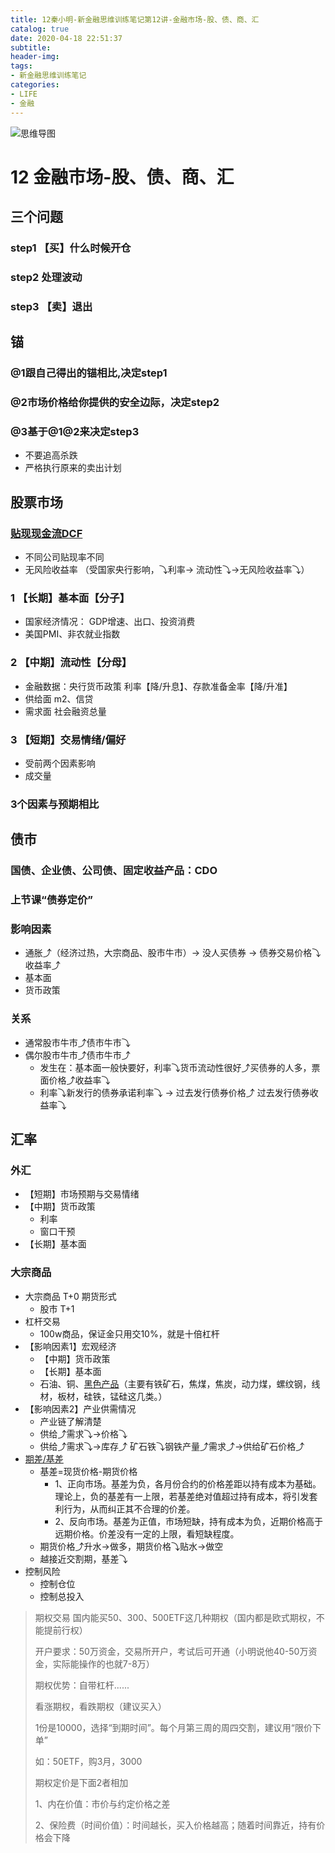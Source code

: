 ```yaml
---
title: 12秦小明-新金融思维训练笔记第12讲-金融市场-股、债、商、汇
catalog: true
date: 2020-04-18 22:51:37
subtitle:
header-img:
tags:
- 新金融思维训练笔记
categories:
- LIFE
- 金融
---
```


![思维导图]()

# 12 金融市场-股、债、商、汇

## 三个问题

### step1 【买】什么时候开仓

### step2 处理波动

### step3 【卖】退出

## 锚

### @1跟自己得出的锚相比,决定step1

### @2市场价格给你提供的安全边际，决定step2

### @3基于@1@2来决定step3

- 不要追高杀跌
- 严格执行原来的卖出计划

## 股票市场

### [贴现现金流DCF](https://wiki.mbalib.com/wiki/DCF)

- 不同公司贴现率不同
- 无风险收益率 （受国家央行影响，⤵利率-> 流动性⤵->无风险收益率⤵）

### 1 【长期】基本面【分子】

- 国家经济情况： GDP增速、出口、投资消费
- 美国PMI、非农就业指数

### 2 【中期】流动性【分母】

- 金融数据：央行货币政策 利率【降/升息】、存款准备金率【降/升准】
- 供给面 m2、信贷
- 需求面 社会融资总量

### 3 【短期】交易情绪/偏好

- 受前两个因素影响
- 成交量

### 3个因素与预期相比

## 债市

### 国债、企业债、公司债、固定收益产品：CDO

### 上节课“债券定价”

### 影响因素

- 通胀⤴（经济过热，大宗商品、股市牛市）-> 没人买债券 -> 债券交易价格⤵收益率⤴
- 基本面
- 货币政策

### 关系

- 通常股市牛市⤴债市牛市⤵
- 偶尔股市牛市⤴债市牛市⤴
  - 发生在：基本面一般快要好，利率⤵货币流动性很好⤴买债券的人多，票面价格⤴收益率⤵
  - 利率⤵新发行的债券承诺利率⤵ -> 过去发行债券价格⤴  过去发行债券收益率⤵

## 汇率

### 外汇

- 【短期】市场预期与交易情绪
- 【中期】货币政策
  - 利率
  - 窗口干预
- 【长期】基本面

### 大宗商品

- 大宗商品 T+0 期货形式
  - 股市 T+1
- 杠杆交易
  - 100w商品，保证金只用交10%，就是十倍杠杆
- 【影响因素1】宏观经济
  - 【中期】货币政策
  - 【长期】基本面
  - 石油、铜、[黑色产品](https://about.fengjr.com/bank/detail-qa-134061)（主要有铁矿石，焦煤，焦炭，动力煤，螺纹钢，线材，板材，硅铁，锰硅这几类。）
- 【影响因素2】产业供需情况
  - 产业链了解清楚
  - 供给⤴需求⤵->价格⤵
  - 供给⤴需求⤵->库存⤴ 矿石铁⤵钢铁产量⤴需求⤴->供给矿石价格⤴
- [期差/基差](https://wiki.mbalib.com/zh-tw/%E5%9F%BA%E5%B7%AE)
  - 基差=现货价格-期货价格
    - 1、正向市场。基差为负，各月份合约的价格差距以持有成本为基础。理论上，负的基差有一上限，若基差绝对值超过持有成本，将引发套利行为，从而纠正其不合理的价差。
    - 2、反向市场。基差为正值，市场短缺，持有成本为负，近期价格高于远期价格。价差没有一定的上限，看短缺程度。
  - 期货价格⤴升水->做多，期货价格⤵贴水->做空
  - 越接近交割期，基差⤵
- 控制风险
  - 控制仓位
  - 控制总投入




> 期权交易
> 国内能买50、300、500ETF这几种期权（国内都是欧式期权，不能提前行权）
> 
> 开户要求：50万资金，交易所开户，考试后可开通（小明说他40-50万资金，实际能操作的也就7-8万）
> 
> 期权优势：自带杠杆......
> 
> 看涨期权，看跌期权（建议买入）
> 
> 1份是10000，选择“到期时间”。每个月第三周的周四交割，建议用“限价下单”
> 
> 如：50ETF，购3月，3000
> 
> 期权定价是下面2者相加
> 
> 1、内在价值：市价与约定价格之差
> 
> 2、保险费（时间价值）：时间越长，买入价格越高；随着时间靠近，持有价格会下降
